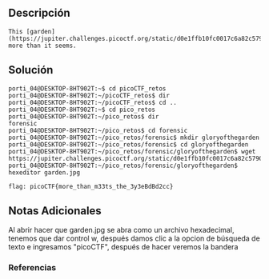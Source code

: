 ## Descripción 
```
This [garden](https://jupiter.challenges.picoctf.org/static/d0e1ffb10fc0017c6a82c57900f3ffe3/garden.jpg) contains more than it seems.
```
[](https://github.com/armandoportillo0101/Seguridad-de-Redes/blob/main/Plantilla.md#objetivo)
## Solución
```
porti_04@DESKTOP-8HT902T:~$ cd picoCTF_retos
porti_04@DESKTOP-8HT902T:~/picoCTF_retos$ dir
porti_04@DESKTOP-8HT902T:~/picoCTF_retos$ cd ..
porti_04@DESKTOP-8HT902T:~$ cd pico_retos
porti_04@DESKTOP-8HT902T:~/pico_retos$ dir
forensic
porti_04@DESKTOP-8HT902T:~/pico_retos$ cd forensic
porti_04@DESKTOP-8HT902T:~/pico_retos/forensic$ mkdir gloryofthegarden
porti_04@DESKTOP-8HT902T:~/pico_retos/forensic$ cd gloryofthegarden
porti_04@DESKTOP-8HT902T:~/pico_retos/forensic/gloryofthegarden$ wget https://jupiter.challenges.picoctf.org/static/d0e1ffb10fc0017c6a82c57900f3ffe3/garden.jpg
porti_04@DESKTOP-8HT902T:~/pico_retos/forensic/gloryofthegarden$ hexeditor garden.jpg

flag: picoCTF{more_than_m33ts_the_3y3eBdBd2cc}
```
[](https://github.com/armandoportillo0101/Seguridad-de-Redes/blob/main/Plantilla.md#soluci%C3%B3n)

## Notas Adicionales
Al abrir hacer que garden.jpg se abra como un archivo hexadecimal, tenemos que dar control w, después damos clic a la opcion de búsqueda de texto e ingresamos "picoCTF", después de hacer veremos la bandera
[](https://github.com/armandoportillo0101/Seguridad-de-Redes/blob/main/Plantilla.md#notas-adicionales)

### Referencias